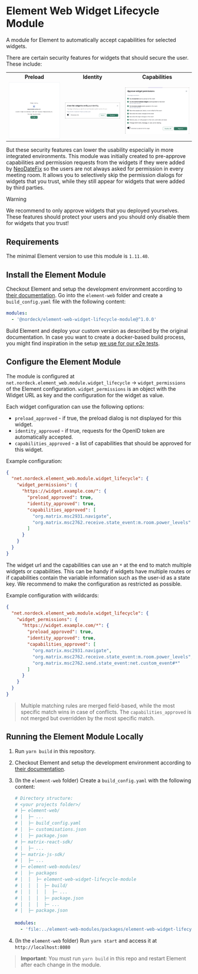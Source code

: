 # Element Web Widget Lifecycle Module

A module for Element to automatically accept capabilities for selected widgets.

There are certain security features for widgets that should secure the user.
These include:

<table>
  <tr>
    <th>Preload</th>
    <th>Identity</th>
    <th>Capabilities</th>
  </tr>
  </tr>
    <td>
      <img src="./docs/img/example-preload.png" alt="A dialog that asks if the user trusts the other user that added the widget to the room">
    </td>
    <td>
      <img src="./docs/img/example-identity.png" alt="A dialog that asks if the widget should receive a validated user ID">
    </td>
    <td>
      <img src="./docs/img/example-widget-approval.png" alt="A dialog with a list of capabilities that the widgets asked for and that the user can approve or deny">
    </td>
  </tr>
</table>

But these security features can lower the usability especially in more integrated environments.
This module was initially created to pre-approve capabilities and permission requests from the widgets if they were added by [NeoDateFix](https://github.com/nordeck/matrix-meetings) so the users are not always asked for permission in every meeting room.
It allows you to selectively skip the permission dialogs for widgets that you trust, while they still appear for widgets that were added by third parties.

> [!WARNING]
> We recommend to only approve widgets that you deployed yourselves. These features should protect your users and you should only disable them for widgets that you trust!

## Requirements

The minimal Element version to use this module is `1.11.40`.

## Install the Element Module

Checkout Element and setup the development environment according to [their documentation](https://github.com/vector-im/element-web/#building-from-source).
Go into the `element-web` folder and create a `build_config.yaml` file with the following content:

```yaml
modules:
  - '@nordeck/element-web-widget-lifecycle-module@^1.0.0'
```

Build Element and deploy your custom version as described by the original documentation.
In case you want to create a docker-based build process, you might find inspiration in the setup [we use for our e2e tests](../../e2e/src/deploy/elementWeb/Dockerfile).

## Configure the Element Module

The module is configured at `net.nordeck.element_web.module.widget_lifecycle` -> `widget_permissions` of the Element configuration.
`widget_permissions` is an object with the Widget URL as key and the configuration for the widget as value.

Each widget configuration can use the following options:

- `preload_approved` - if true, the preload dialog is not displayed for this widget.
- `identity_approved` - if true, requests for the OpenID token are automatically accepted.
- `capabilities_approved` - a list of capabilities that should be approved for this widget.

Example configuration:

```json
{
  "net.nordeck.element_web.module.widget_lifecycle": {
    "widget_permissions": {
      "https://widget.example.com/": {
        "preload_approved": true,
        "identity_approved": true,
        "capabilities_approved": [
          "org.matrix.msc2931.navigate",
          "org.matrix.msc2762.receive.state_event:m.room.power_levels"
        ]
      }
    }
  }
}
```

The widget url and the capabilities can use an `*` at the end to match multiple widgets or capabilities.
This can be handy if widgets have multiple routes or if capabilities contain the variable information such as the user-id as a state key.
We recommend to make the configuration as restricted as possible.

Example configuration with wildcards:

```json
{
  "net.nordeck.element_web.module.widget_lifecycle": {
    "widget_permissions": {
      "https://widget.example.com/*": {
        "preload_approved": true,
        "identity_approved": true,
        "capabilities_approved": [
          "org.matrix.msc2931.navigate",
          "org.matrix.msc2762.receive.state_event:m.room.power_levels",
          "org.matrix.msc2762.send.state_event:net.custom_event#*"
        ]
      }
    }
  }
}
```

> Multiple matching rules are merged field-based, while the most specific match wins in case of conflicts.
> The `capabilities_approved` is not merged but overridden by the most specific match.

## Running the Element Module Locally

1. Run `yarn build` in this repository.

2. Checkout Element and setup the development environment according to [their documentation](https://github.com/vector-im/element-web/#building-from-source).

3. (In the `element-web` folder) Create a `build_config.yaml` with the following content:

   ```yaml
   # Directory structure:
   # <your projects folder>/
   # ├─ element-web/
   # │  ├─ ...
   # │  ├─ build_config.yaml
   # │  ├─ customisations.json
   # │  ├─ package.json
   # ├─ matrix-react-sdk/
   # │  ├─ ...
   # ├─ matrix-js-sdk/
   # │  ├─ ...
   # ├─ element-web-modules/
   # │  ├─ packages
   # │  │  ├─ element-web-widget-lifecycle-module
   # │  │  │  ├─ build/
   # │  │  │  │  ├─ ...
   # │  │  │  ├─ package.json
   # │  │  │  ├─ ...
   # │  ├─ package.json

   modules:
     - 'file:../element-web-modules/packages/element-web-widget-lifecycle-module'
   ```

4. (In the `element-web` folder) Run `yarn start` and access it at `http://localhost:8080`

> **Important**: You must run `yarn build` in this repo and restart Element after each change in the module.
